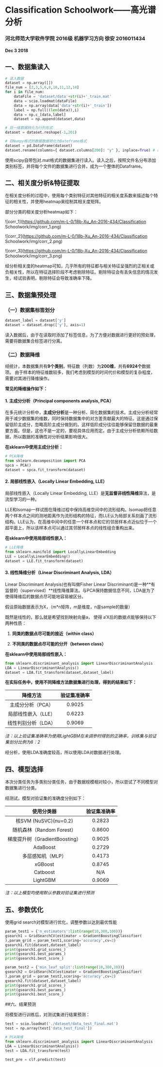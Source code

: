 # Classification Schoolwork——高光谱分析

### 河北师范大学软件学院  2016级 机器学习方向  徐安  2016011434
#### Dec 3 2018

## 一、数据集读入

```python
# 读入数据
dataset = np.array([])
file_num = [2,3,5,6,8,10,11,12,14]
for i in file_num:
    dataFile = 'dataset/data'+str(i)+'_train.mat'
    data = scio.loadmat(dataFile)
    data = np.array(data['data'+str(i)+'_train'])
    label = np.full((len(data)),i)
    data = np.c_[data,label]
    dataset = np.append(dataset,data)

# 将一维数据转化为行列形式
dataset = dataset.reshape(-1,201)

# 将Numpy格式的数据数据转化为Dateframe格式
dataset = pd.DataFrame(dataset)
dataset.rename(columns={ dataset.columns[200]: "y" }, inplace=True) # rename不是传递对象
```

使用scipy自带包对.mat格式的数据集进行读入。读入之后，按照文件名分布添加类别标签，并将每个文件的数据集进行合并，成为一个整体的Dataframe。
## 二、相关度分析&特征提取

在相关度分析的过程中，使用每个类别特征对其他特征的相关度系数来描述每个特征的相关性，并使用heatmap来绘制其相关度矩阵。

部分分类的相关度分析heatmap如下：

![corr_1](https://github.com/m-L-0/18b-Xu_An-2016-434/Classification Schoolwork/img/corr_1.png)

![corr_2](https://github.com/m-L-0/18b-Xu_An-2016-434/Classification Schoolwork/img/corr_2.png)

![corr_3](https://github.com/m-L-0/18b-Xu_An-2016-434/Classification Schoolwork/img/corr_3.png)

经分析相关度的heatmap可知，几乎所有的特征都与相关特征呈强烈的正相关或负相关性，所以在特征选择阶段不考虑剔除特征。剔除特征会有丢失信息的情况发生，经试验表明，剔除特征会导致准确率下降。

## 三、数据集预处理

### （一）数据集标签划分

```python
dataset_label = dataset['y']
dataset = dataset.drop(['y'], axis=1)
```

读入数据后，由于在读取时添加了标签信息，为了方便对数据进行更好的预处理，需要将数据集合标签进行分离。

### （二）数据降维

经统计，本数据集共有**9个类别**，特征数（列数）为**200维**，共有**6924个**数据项。
由于样本的特征维数较多，我们考虑到模型的时间代价和模型的复杂程度，需要对其进行降维操作。

**常见的降维操作如下：**

#### 1. 主成分分析（Principal components analysis, PCA）

 在多元统计分析中，**主成分分析**是一种分析、简化数据集的技术。主成分分析经常用于减少数据集的维数，同时保持数据集中的对方差贡献最大的特征。这是通过保留低阶主成分，忽略高阶主成分做到的。这样低阶成分往往能够保留住数据的最重要方面。但是，这也不是一定的，要视具体应用而定。由于主成分分析依赖所给数据，所以数据的准确性对分析结果影响很大。

**在sklearn中使用主成分分析：**

```python
# PCA降维
from sklearn.decomposition import PCA
spca = PCA()
dataset = spca.fit_transform(dataset)
```

#### 2. 局部线性嵌入（Locally Linear Embedding, LLE）

局部线性嵌入（Locally Linear Embedding, LLE）是**无监督非线性降维**算法，是流型学习的一种。

LLE和Isomap一样试图在降维过程中保持高维空间中的流形结构。Isomap把任意两个样本点之间的测地距离作为流形结构的特征，而LLE认为局部关系刻画了流形结构。LLE认为，在高维中间中的任意一个样本点和它的邻居样本点近似位于一个超平面上，所以该样本点可以通过其邻居样本点的线性组合重构出来。

**在sklearn中使用局部线性嵌入：**

```python
# LLE降维
from sklearn.manifold import LocallyLinearEmbedding
LLE = LocallyLinearEmbedding()
dataset = LLE.fit_transform(dataset)
```

#### 3. 线性降维分析（Linear Discriminant Analysis, LDA）

Linear Discriminant Analysis(也有叫做Fisher Linear Discriminant)是一种**有监督的（supervised）**线性降维算法。与PCA保持数据信息不同，LDA是为了使得降维后的数据点尽可能地容易被区分。

假设原始数据表示为X，（m*n矩阵，m是维度，n是sample的数量）

既然是线性的，那么就是希望找到映射向量a， 使得 a‘X后的数据点能够保持以下两种性质：

1. **同类的数据点尽可能的接近（within class）**

2. **不同类的数据点尽可能的分开（between class）**

**在sklearn中使用局部线性嵌入：**

```python
from sklearn.discriminant_analysis import LinearDiscriminantAnalysis
LDA = LinearDiscriminantAnalysis()
dataset = LDA.fit_transform(dataset,dataset_label)
```

**在实际任务中，使用不同降维方法数据集进行处理，得到的结果如下：**


| 降维方法 | 验证集准确率 |
|:-------:|:--------:|
| 主成分分析（PCA） | 0.9025 |
| 局部线性嵌入（LLE） | 0.6223 |
| 线性判别分析（LDA） | 0.9069 |

*注：以上验证集准确率为使用LightGBM在未调参时得到的正确率，训练集与验证集划分比例为8：2*

经分析，使用LDA准确度较高，所以使用LDA对数据进行处理。

## 四、模型选择

本次分类任务为多类别分类任务，由于数据规模相对较小，所以尝试了不同模型对数据集进行分类。

经测试，模型对验证集的准确度分别如下：

| 使用分类器            | 验证集准确率       |
| :-----------------: | :----------------: |
| 核SVM (NuSVC)(nu=0.2) | 0.2823 |
| 随机森林（Random Forest） | 0.8600 |
| 梯度提升树（GradientBoosting） | 0.9025 |
| AdaBoost | 0.2729 |
| 多层感知机（MLP） | 0.4173 |
| xGBoost | 0.8745 |
| Catboost | N/A |
| LightGBM | 0.9069 |

*注：以上模型均使用默认参数对验证集进行预测*



## 五、参数优化

使用grid search对模型进行优化，调整参数以达到最优性能

```python
param_test1 = {'n_estimators':list(range(10,300,100))}
gsearch1 = GridSearchCV(estimator = GradientBoostingClassifier(
),param_grid = param_test1,scoring='accuracy',cv=2)
gsearch1.fit(dataset,dataset_label)
print(gsearch1.grid_scores_)      
print(gsearch1.best_params_)  
print(gsearch1.best_score_)

param_test2 = {'min_leaf_split':list(range(10,300,10))}
gsearch2 = GridSearchCV(estimator = GradientBoostingClassifier(
),param_grid = param_test2,scoring='accuracy',cv=2)
gsearch2.fit(dataset,dataset_label)
print(gsearch1.grid_scores_)      
print(gsearch1.best_params_)  
print(gsearch1.best_score_)
```



##六、结果预测

将模型进行训练后，对测试集进行结果预测：

```python
test = scio.loadmat('./dataset/data_test_final.mat')
test = np.array(test['data_test_final'])

# PCA降维
from sklearn.discriminant_analysis import LinearDiscriminantAnalysis
LDA = LinearDiscriminantAnalysis()
test = LDA.fit_transform(test)

test_pre = clf.predict(test)
```

